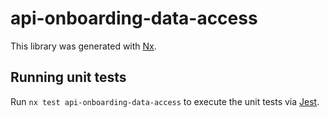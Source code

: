 # api-onboarding-data-access

This library was generated with [Nx](https://nx.dev).

## Running unit tests

Run `nx test api-onboarding-data-access` to execute the unit tests via [Jest](https://jestjs.io).
